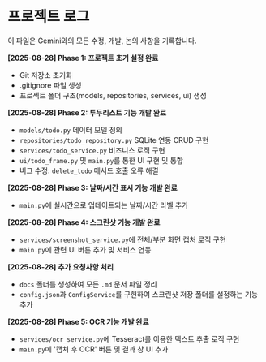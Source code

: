# 프로젝트 로그

이 파일은 Gemini와의 모든 수정, 개발, 논의 사항을 기록합니다.

**[2025-08-28] Phase 1: 프로젝트 초기 설정 완료**
- Git 저장소 초기화
- .gitignore 파일 생성
- 프로젝트 폴더 구조(models, repositories, services, ui) 생성

**[2025-08-28] Phase 2: 투두리스트 기능 개발 완료**
- `models/todo.py` 데이터 모델 정의
- `repositories/todo_repository.py` SQLite 연동 CRUD 구현
- `services/todo_service.py` 비즈니스 로직 구현
- `ui/todo_frame.py` 및 `main.py`를 통한 UI 구현 및 통합
- 버그 수정: `delete_todo` 메서드 호출 오류 해결

**[2025-08-28] Phase 3: 날짜/시간 표시 기능 개발 완료**
- `main.py`에 실시간으로 업데이트되는 날짜/시간 라벨 추가

**[2025-08-28] Phase 4: 스크린샷 기능 개발 완료**
- `services/screenshot_service.py`에 전체/부분 화면 캡처 로직 구현
- `main.py`에 관련 UI 버튼 추가 및 서비스 연동

**[2025-08-28] 추가 요청사항 처리**
- `docs` 폴더를 생성하여 모든 `.md` 문서 파일 정리
- `config.json`과 `ConfigService`를 구현하여 스크린샷 저장 폴더를 설정하는 기능 추가

**[2025-08-28] Phase 5: OCR 기능 개발 완료**
- `services/ocr_service.py`에 Tesseract를 이용한 텍스트 추출 로직 구현
- `main.py`에 '캡처 후 OCR' 버튼 및 결과 창 UI 추가
